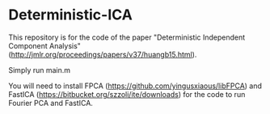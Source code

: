 # Deterministic-ICA
This repository is for the code of the paper "Deterministic Independent Component Analysis" (http://jmlr.org/proceedings/papers/v37/huangb15.html).

Simply run main.m


You will need to install FPCA (https://github.com/yingusxiaous/libFPCA) and FastICA (https://bitbucket.org/szzoli/ite/downloads) for the code to run Fourier PCA and FastICA.

